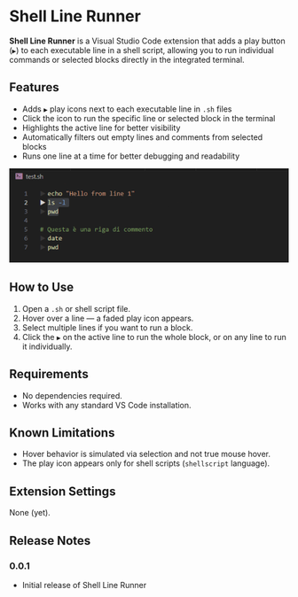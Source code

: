 # Shell Line Runner

**Shell Line Runner** is a Visual Studio Code extension that adds a play button (`▶`) to each executable line in a shell script, allowing you to run individual commands or selected blocks directly in the integrated terminal.

## Features

- Adds `▶` play icons next to each executable line in `.sh` files
- Click the icon to run the specific line or selected block in the terminal
- Highlights the active line for better visibility
- Automatically filters out empty lines and comments from selected blocks
- Runs one line at a time for better debugging and readability

![1753189759669](image/README/1753189759669.png)

## How to Use

1. Open a `.sh` or shell script file.
2. Hover over a line — a faded play icon appears.
3. Select multiple lines if you want to run a block.
4. Click the `▶` on the active line to run the whole block, or on any line to run it individually.

## Requirements

- No dependencies required.
- Works with any standard VS Code installation.

## Known Limitations

- Hover behavior is simulated via selection and not true mouse hover.
- The play icon appears only for shell scripts (`shellscript` language).

## Extension Settings

None (yet).

## Release Notes

### 0.0.1

- Initial release of Shell Line Runner
